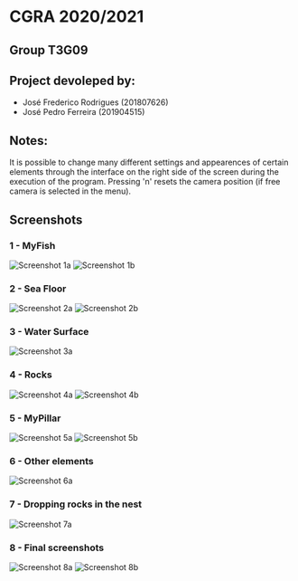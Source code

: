 # CGRA 2020/2021

## Group T3G09

## Project devoleped by:

- José Frederico Rodrigues (201807626)
- José Pedro Ferreira (201904515)

## Notes:
It is possible to change many different settings and appearences of certain elements through the interface on the right side of the screen during the execution of the program. Pressing 'n' resets the camera position (if free camera is selected in the menu).

## Screenshots

### 1 - MyFish
![Screenshot 1a](screenshots/proj-t03g08-1a.png)
![Screenshot 1b](screenshots/proj-t03g08-1b.png) 

### 2 - Sea Floor
![Screenshot 2a](screenshots/proj-t03g08-2a.png)
![Screenshot 2b](screenshots/proj-t03g08-2b.png)

### 3 - Water Surface
![Screenshot 3a](screenshots/proj-t03g08-3a.png)

### 4 - Rocks
![Screenshot 4a](screenshots/proj-t03g08-4a.png)
![Screenshot 4b](screenshots/proj-t03g08-4b.png)

### 5 - MyPillar
![Screenshot 5a](screenshots/proj-t03g08-5a.png)
![Screenshot 5b](screenshots/proj-t03g08-5b.png)

### 6 - Other elements
![Screenshot 6a](screenshots/proj-t03g08-6a.png)

### 7 - Dropping rocks in the nest
![Screenshot 7a](screenshots/proj-t03g08-7a.png)

### 8 - Final screenshots
![Screenshot 8a](screenshots/proj-t03g08-8a.png)
![Screenshot 8b](screenshots/proj-t03g08-8b.png)
